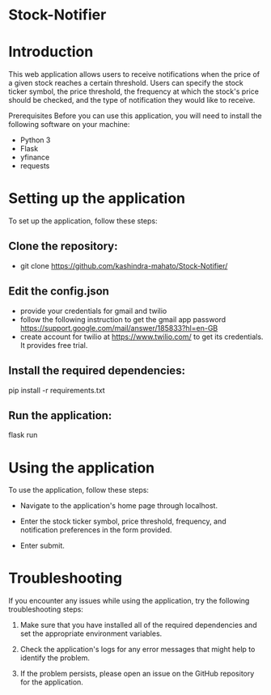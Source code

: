 # Stock-Notifier

# Introduction
This web application allows users to receive notifications when the price of a given stock reaches a certain threshold. Users can specify the stock ticker symbol, the price threshold, the frequency at which the stock's price should be checked, and the type of notification they would like to receive.

Prerequisites
Before you can use this application, you will need to install the following software on your machine:

- Python 3
- Flask
- yfinance
- requests

# Setting up the application
To set up the application, follow these steps:

## Clone the repository:

- git clone https://github.com/kashindra-mahato/Stock-Notifier/

## Edit the config.json
- provide your credentials for gmail and twilio
- follow the following instruction to get the gmail app password https://support.google.com/mail/answer/185833?hl=en-GB
- create account for twilio at https://www.twilio.com/ to get its credentials. It provides free trial.

## Install the required dependencies:

pip install -r requirements.txt

## Run the application:

flask run

# Using the application
To use the application, follow these steps:

- Navigate to the application's home page through localhost.

- Enter the stock ticker symbol, price threshold, frequency, and notification preferences in the form provided.

- Enter submit.

# Troubleshooting
If you encounter any issues while using the application, try the following troubleshooting steps:

1. Make sure that you have installed all of the required dependencies and set the appropriate environment variables.

2. Check the application's logs for any error messages that might help to identify the problem.

3. If the problem persists, please open an issue on the GitHub repository for the application.
